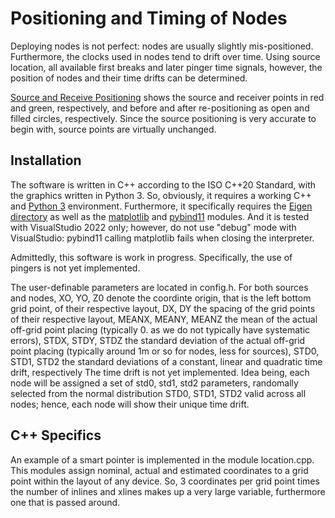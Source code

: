 # Positioning and Timing of Nodes

Deploying nodes is not perfect: nodes are usually slightly mis-positioned. Furthermore, the clocks used in nodes tend to drift over time. Using source location, all available first breaks and later pinger time signals, however, the position of nodes and their time drifts can be determined.

[Source and Receive Positioning](SubsurfaceModel.png?raw=true) shows the source and receiver points in red and green, respectively, and before and after re-positioning as open and filled circles, respectively. Since the source positioning is very accurate to begin with, source points are virtually unchanged.

## Installation

The software is written in C++ according to the ISO C++20 Standard, with the graphics written in Python 3. So, obviously, it requires a working C++ and [Python 3](https://www.python.org) environment. Furthermore, it specifically requires the [Eigen directory](https://eigen.tuxfamily.org) as well as the [matplotlib](https://matplotlib.org/) and [pybind11](https://github.com/pybind/pybind11) modules. And it is tested with VisualStudio 2022 only; however, do not use "debug" mode with VisualStudio: pybind11 calling matplotlib fails when closing the interpreter.

Admittedly, this software is work in progress. Specifically, the use of pingers is not yet implemented.

The user-definable parameters are located in config.h. For both sources and nodes,
XO, YO, Z0 denote the coordinte origin, that is the left bottom grid point, of their respective layout,
DX, DY the spacing of the grid points of their respective layout,
MEANX, MEANY, MEANZ the mean of the actual off-grid point placing (typically 0. as we do not typically have systematic errors),
STDX, STDY, STDZ the standard deviation of the actual off-grid point placing (typically around 1m or so for nodes, less for sources),
STD0, STD1, STD2 the standard deviations of a constant, linear and quadratic time drift, respectively
The time drift is not yet implemented. Idea being, each node will be assigned a set of std0, std1, std2 parameters, randomally selected from the normal distribution STD0, STD1, STD2 valid across all nodes; hence, each node will show their unique time drift. 

## C++ Specifics 
An example of a smart pointer is implemented in the module location.cpp. This modules assign nominal, actual and estimated coordinates to a grid point within the layout of any device. So, 3 coordinates per grid point times the number of inlines and xlines makes up a very large variable, furthermore one that is passed around.